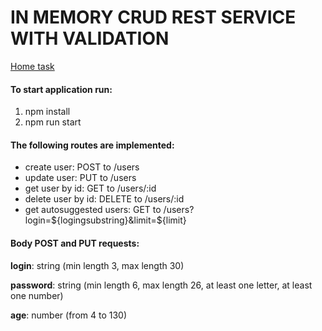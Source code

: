 # IN MEMORY CRUD REST SERVICE WITH VALIDATION
[Home task](https://epam.sharepoint.com/sites/EPAMNode.jsGlobalMentoringProgram/Shared%20Documents/Forms/AllItems.aspx?id=%2Fsites%2FEPAMNode%2EjsGlobalMentoringProgram%2FShared%20Documents%2FGeneral%2FHomework%2FModule%203%2FHomework%203%2Epdf&parent=%2Fsites%2FEPAMNode%2EjsGlobalMentoringProgram%2FShared%20Documents%2FGeneral%2FHomework%2FModule%203&p=true&originalPath=aHR0cHM6Ly9lcGFtLnNoYXJlcG9pbnQuY29tLzpiOi9zL0VQQU1Ob2RlLmpzR2xvYmFsTWVudG9yaW5nUHJvZ3JhbS9FVmZWRVl4VVhxMUZ1NXFYcW9YTnFxTUJqQXczYzZPRXNPUU9IU3Zta3NUUlpBP3J0aW1lPVo5QkY5UHhTMkVn)

#### To start application run:
1) npm install
2) npm run start

#### The following routes are implemented:
- create user: POST to /users
- update user: PUT to /users
- get user by id: GET to /users/:id
- delete user by id: DELETE to /users/:id
- get autosuggested users: GET to /users?login=${logingsubstring}&limit=${limit}

#### Body POST and PUT requests:

**login**: string (min length 3, max length 30)

**password**: string (min length 6, max length 26, at least one letter, at least one number)

**age**: number (from 4 to 130)
